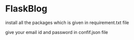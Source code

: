 # FlaskBlog

install all the packages which is given in requirement.txt file

give your email id and password in confif.json file
